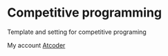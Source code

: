 # Competitive programming

Template and setting for competitive programing

My account
[Atcoder](https://beta.atcoder.jp/users/ttakano "Atcoder")